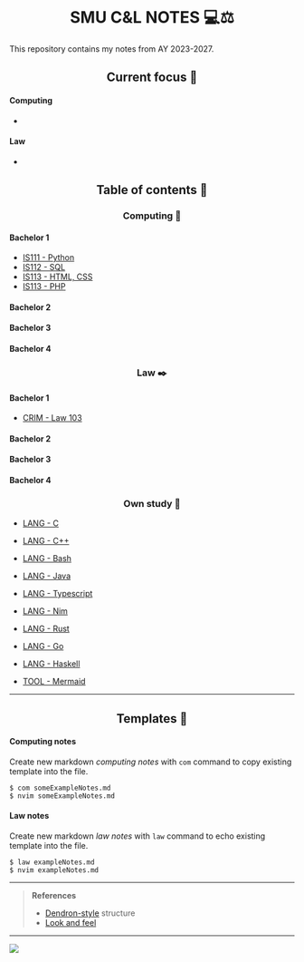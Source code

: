 <h1 align="center">SMU C&L NOTES 💻⚖️</h1>

This repository contains my notes from AY 2023-2027.

<h2 align="center">Current focus 📌</h2>

#### Computing

*

#### Law

*

<h2 align="center">Table of contents 📑</h2>

<h3 align="center">Computing 💽</h3>

<h4>Bachelor 1</h4>

* [IS111 - Python](bach1.python.md)
* [IS112 - SQL](bach1.sql.md)
* [IS113 - HTML, CSS](bach1.htmlcss.md)
* [IS113 - PHP](bach1.php.md)

<h4>Bachelor 2</h4>

<h4>Bachelor 3</h4>

<h4>Bachelor 4</h4>

<h3 align="center">Law ✒️</h3>

<h4>Bachelor 1</h4>

* [CRIM - Law 103](bach1.crim.law-103.md)

<h4>Bachelor 2</h4>

<h4>Bachelor 3</h4>

<h4>Bachelor 4</h4>

<h3 align="center">Own study 🏣</h3>

* [LANG - C](ownstudy.C.md)
* [LANG - C++](ownstudy.CPP.md)
* [LANG - Bash](ownstudy.Bash.md)
* [LANG - Java](ownstudy.Java.md)
* [LANG - Typescript](ownstudy.Typescript.md)
* [LANG - Nim](ownstudy.Nim.md)
* [LANG - Rust](ownstudy.Rust.md)
* [LANG - Go](ownstudy.Go.md)
* [LANG - Haskell](ownstudy.Haskell.md)

* [TOOL - Mermaid](ownstudy.Mermaid.md)

---

<h2 align="center">Templates 🥮</h2>

#### Computing notes

Create new markdown *computing notes* with `com` command to copy existing template into the file.

```console
$ com someExampleNotes.md
$ nvim someExampleNotes.md
```

#### Law notes

Create new markdown *law notes* with `law` command to echo existing template into the file.

```console
$ law exampleNotes.md
$ nvim exampleNotes.md
```

---

> **References**
>
> * [Dendron-style](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) structure
> * [Look and feel](https://betterprogramming.pub/taking-my-university-course-computer-science-notes-in-latex-7565875fdde7)

---

![](https://user-images.githubusercontent.com/117062305/230006500-b6b862da-7263-4012-88ec-8506328541a5.png)
